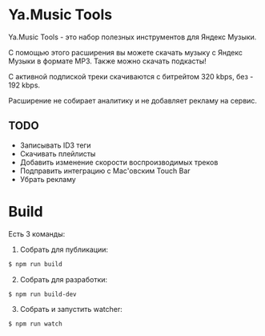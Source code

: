 # Ya.Music Tools

Ya.Music Tools - это набор полезных инструментов для Яндекс Музыки.

С помощью этого расширения вы можете скачать музыку с Яндекс Музыки в формате MP3.
Также можно скачать подкасты!

С активной подпиской треки скачиваются с битрейтом 320 kbps, без - 192 kbps.

Расширение не собирает аналитику и не добавляет рекламу на сервис.

## TODO

* Записывать ID3 теги
* Скачивать плейлисты
* Добавить изменение скорости воспроизводимых треков
* Подправить интеграцию c Mac'овским Touch Bar
* Убрать рекламу

# Build

Есть 3 команды:

1. Собрать для публикации:

```bash
$ npm run build
```

2. Собрать для разработки:

```bash
$ npm run build-dev
```

3. Собрать и запустить watcher:
```bash
$ npm run watch
```
